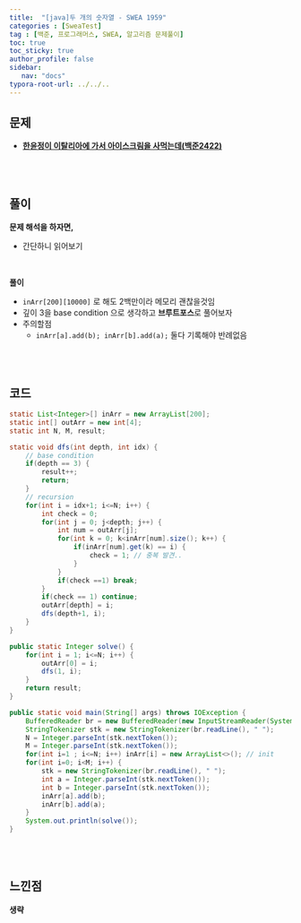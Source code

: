 ```yaml
---
title:  "[java]두 개의 숫자열 - SWEA 1959"
categories : [SweaTest]
tag : [백준, 프로그래머스, SWEA, 알고리즘 문제풀이]
toc: true
toc_sticky: true
author_profile: false
sidebar:
   nav: "docs"
typora-root-url: ../../..
---
```




## 문제

* **[한윤정이 이탈리아에 가서 아이스크림을 사먹는데(백준2422)](https://www.acmicpc.net/problem/2422)**

<br><br>

## 풀이

**문제 해석을 하자면,**

* 간단하니 읽어보기


<br>

**풀이**

* `inArr[200][10000]` 로 해도 2백만이라 메모리 괜찮을것임
* 깊이 3을 base condition 으로 생각하고 **브루트포스**로 풀어보자
* 주의할점
  * `inArr[a].add(b); inArr[b].add(a);` 둘다 기록해야 반례없음


<br><br>

## 코드

```java
static List<Integer>[] inArr = new ArrayList[200];
static int[] outArr = new int[4];
static int N, M, result;

static void dfs(int depth, int idx) {
    // base condition
    if(depth == 3) {
        result++;
        return;
    }
    // recursion
    for(int i = idx+1; i<=N; i++) {
        int check = 0;
        for(int j = 0; j<depth; j++) {
            int num = outArr[j];
            for(int k = 0; k<inArr[num].size(); k++) {
                if(inArr[num].get(k) == i) {
                    check = 1; // 중복 발견..
                }
            }
            if(check ==1) break;
        }
        if(check == 1) continue;
        outArr[depth] = i;
        dfs(depth+1, i);
    }
}

public static Integer solve() {
    for(int i = 1; i<=N; i++) {
        outArr[0] = i;
        dfs(1, i);
    }
    return result;
}

public static void main(String[] args) throws IOException {
    BufferedReader br = new BufferedReader(new InputStreamReader(System.in));
    StringTokenizer stk = new StringTokenizer(br.readLine(), " ");
    N = Integer.parseInt(stk.nextToken());
    M = Integer.parseInt(stk.nextToken());
    for(int i=1 ; i<=N; i++) inArr[i] = new ArrayList<>(); // init
    for(int i=0; i<M; i++) {
        stk = new StringTokenizer(br.readLine(), " ");
        int a = Integer.parseInt(stk.nextToken());
        int b = Integer.parseInt(stk.nextToken());
        inArr[a].add(b);
        inArr[b].add(a);
    }
    System.out.println(solve());
}
```

<br>**<br>**

## **느낀점**

**생략**
